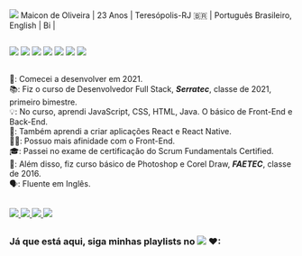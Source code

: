 <img src="https://cdn.discordapp.com/attachments/870060239288950834/877824076704522310/header.png" />
Maicon de Oliveira  |  23 Anos  |  Teresópolis-RJ 🇧🇷   |  Português Brasileiro, English  |  Bi  |  

##

<div>
  <img src="https://img.shields.io/badge/HTML5-E34F26?style=for-the-badge&logo=html5&logoColor=white" />
  <img src="https://img.shields.io/badge/CSS-239120?&style=for-the-badge&logo=css3&logoColor=white" />
  <img src="https://img.shields.io/badge/Sass-CC6699?style=for-the-badge&logo=sass&logoColor=white" />
  <img src="https://img.shields.io/badge/JavaScript-F7DF1E?style=for-the-badge&logo=javascript&logoColor=black" />
  <img src="https://img.shields.io/badge/Java-ED8B00?style=for-the-badge&logo=java&logoColor=white" />
  <img src="https://img.shields.io/badge/React-20232A?style=for-the-badge&logo=react&logoColor=61DAFB" />
  <img src="https://img.shields.io/badge/React_Native-20232A?style=for-the-badge&logo=react&logoColor=61DAFB" />

</div>

##

📅: Comecei a desenvolver em 2021. <br>
📚: Fiz o curso de Desenvolvedor Full Stack, ***Serratec***, classe de 2021, primeiro bimestre.  <br>
💡: No curso, aprendi JavaScript, CSS, HTML, Java. O básico de Front-End e Back-End.  <br>
📱: Também aprendi a criar aplicações React e React Native.  <br>
👨‍💻: Possuo mais afinidade com o Front-End.  <br>
🎓: Passei no exame de certificação do Scrum Fundamentals Certified. <br>
🎨: Além disso, fiz curso básico de Photoshop e Corel Draw, ***FAETEC***, classe de 2016.  <br>
🗣: Fluente em Inglês.  <br>

##

<div>
  <a href="mailto:maiconcrvg21@gmail.com">
    <img src="https://img.shields.io/badge/Gmail-D14836?style=for-the-badge&logo=gmail&logoColor=white" />
  </a>
  <a href="https://www.facebook.com/miqito/">
    <img src="https://img.shields.io/badge/Facebook-1877F2?style=for-the-badge&logo=facebook&logoColor=white" />
  </a>
  <a href="https://www.instagram.com/miqitoonline/">
    <img src="https://img.shields.io/badge/Instagram-E4405F?style=for-the-badge&logo=instagram&logoColor=white" />
  </a>
  <a href="https://www.linkedin.com/in/maicon-oliveira-a16986212/">
    <img src="https://img.shields.io/badge/LinkedIn-0077B5?style=for-the-badge&logo=linkedin&logoColor=white" />
  </a>
</div>

##

### **Já que está aqui, siga minhas playlists no** <a href=""><img src="https://img.shields.io/badge/Spotify-1ED760?&style=for-the-badge&logo=spotify&logoColor=white" /></a> ❤:

  

